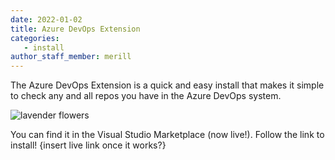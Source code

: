 ```yaml
---
date: 2022-01-02
title: Azure DevOps Extension
categories: 
   - install
author_staff_member: merill
---
```

The Azure DevOps Extension is a quick and easy install that makes it simple to check any and all repos you have in the Azure DevOps system.

![lavender flowers](https://source.unsplash.com/random/1500x1148)

You can find it in the Visual Studio Marketplace (now live!). Follow the link to install! {insert live link once it works?}
